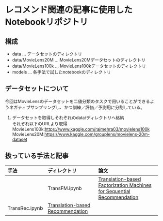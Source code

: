 # レコメンド関連の記事に使用したNotebookリポジトリ

## 構成

- data ... データセットのディレクトリ
- data/MovieLens20M ... MovieLens20Mデータセットのディレクトリ
- data/MovieLens100k ... MovieLens100kデータセットのディレクトリ
- models ... 各手法で試したnotebookのディレクトリ

## データセットについて

今回はMovieLensのデータセットを二値分類のタスクで用いることができるようネガティブサンプリングし、かつ訓練／評価／予測用に分割している。   


1. データセットを取得しそれぞれのdata/ディレクトリへ格納   
それぞれ以下のURLより取得   
MovieLens100k:https://www.kaggle.com/rajmehra03/movielens100k  
MovieLens20M:https://www.kaggle.com/grouplens/movielens-20m-dataset


## 扱っている手法と記事

|手法|ディレクトリ|論文|
|:--|:--|:--|
||TransFM.ipynb|[Translation-based Factorization Machines for Sequential Recommendation](https://cseweb.ucsd.edu/~jmcauley/pdfs/recsys18a.pdf)|
|TransRec.ipynb|[Translation-based Recommendation](https://www.ijcai.org/proceedings/2018/0734.pdf)|
